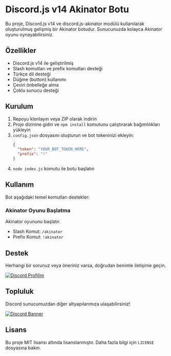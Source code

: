 # Discord.js v14 Akinator Botu

Bu proje, Discord.js v14 ve discord.js-akinator modülü kullanılarak oluşturulmuş gelişmiş bir Akinator botudur. Sunucunuzda kolayca Akinator oyunu oynayabilirsiniz.

## Özellikler

- Discord.js v14 ile geliştirilmiş
- Slash komutları ve prefix komutları desteği
- Türkçe dil desteği
- Düğme (button) kullanımı
- Çeviri önbelleğe alma
- Çoklu sunucu desteği

## Kurulum

1. Repoyu klonlayın veya ZIP olarak indirin
2. Proje dizinine gidin ve `npm install` komutunu çalıştırarak bağımlılıkları yükleyin
3. `config.json` dosyasını oluşturun ve bot tokeninizi ekleyin:
   ```json
   {
     "token": "YOUR_BOT_TOKEN_HERE",
     "prefix": "!"
   }
   ```
4. `node index.js` komutu ile botu başlatın

## Kullanım

Bot aşağıdaki temel komutları destekler:

### Akinator Oyunu Başlatma

Akinator oyununu başlatır.

- Slash Komut: `/akinator`
- Prefix Komut: `!akinator`

## Destek

Herhangi bir sorunuz veya öneriniz varsa, doğrudan benimle iletişime geçin.

[![Discord Profilim](https://img.shields.io/badge/Discord-Profilim-7289DA?style=for-the-badge&logo=discord&logoColor=white)](https://discord.com/users/657241749579759616)

## Topluluk

Discord sunucumuzdan diğer altyapılarımıza ulaşabilirsiniz!

[![Discord Banner](https://api.weblutions.com/discord/invite/msidev/)](https://discord.gg/msidev)

## Lisans

Bu proje MIT lisansı altında lisanslanmıştır. Daha fazla bilgi için `LICENSE` dosyasına bakın.
